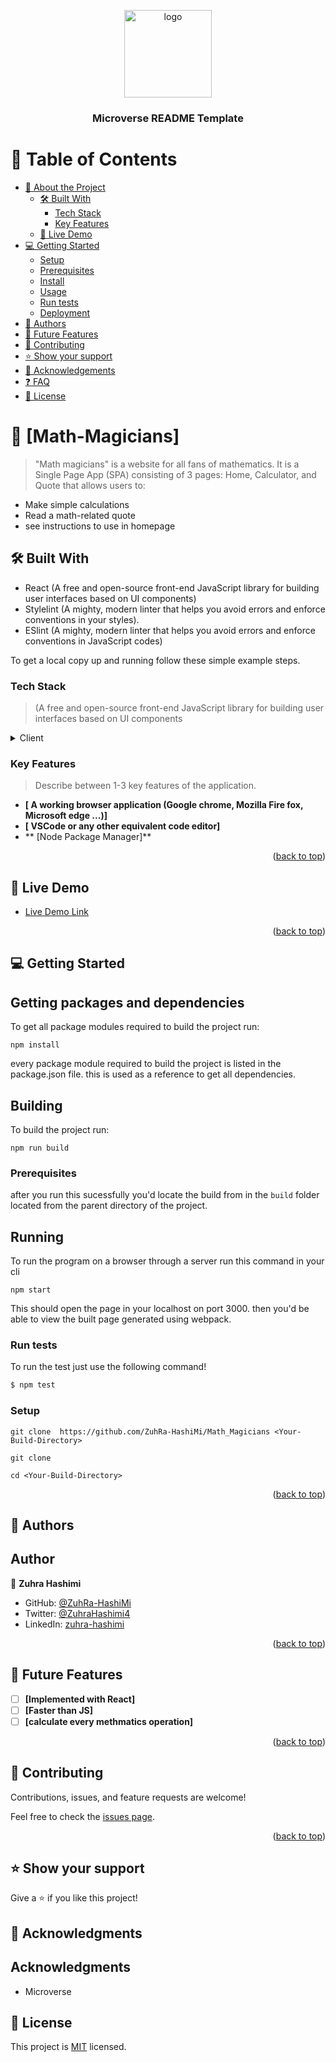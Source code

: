 <a name="readme-top"></a>

<div align="center">
  <img src="murple_logo.png" alt="logo" width="140"  height="auto" />
  <br/>

  <h3><b>Microverse README Template</b></h3>

</div>

<!-- TABLE OF CONTENTS -->

# 📗 Table of Contents

- [📖 About the Project](#about-project)
  - [🛠 Built With](#built-with)
    - [Tech Stack](#tech-stack)
    - [Key Features](#key-features)
  - [🚀 Live Demo](#live-demo)
- [💻 Getting Started](#getting-started)
  - [Setup](#setup)
  - [Prerequisites](#prerequisites)
  - [Install](#install)
  - [Usage](#usage)
  - [Run tests](#run-tests)
  - [Deployment](#triangular_flag_on_post-deployment)
- [👥 Authors](#authors)
- [🔭 Future Features](#future-features)
- [🤝 Contributing](#contributing)
- [⭐️ Show your support](#support)
- [🙏 Acknowledgements](#acknowledgements)
- [❓ FAQ](#faq)
- [📝 License](#license)

<!-- PROJECT DESCRIPTION -->

# 📖 [Math-Magicians] <a name="about-project"></a>



> "Math magicians" is a website for all fans of mathematics. It is a Single Page App (SPA) consisting of 3 pages: Home, Calculator, and Quote that allows users to:
- Make simple calculations
- Read a math-related quote
- see instructions to use in homepage

## 🛠 Built With <a name="built-with"></a>
- React (A free and open-source front-end JavaScript library for building user interfaces based on UI components)
- Stylelint (A mighty, modern linter that helps you avoid errors and enforce conventions in your styles).
- ESlint (A mighty, modern linter that helps you avoid errors and enforce conventions in JavaScript codes)

To get a local copy up and running follow these simple example steps.

### Tech Stack <a name="tech-stack"></a>

>(A free and open-source front-end JavaScript library for building user interfaces based on UI components

<details>
  <summary>Client</summary>
  <ul>
    <li><a href="https://reactjs.org/">React.js</a></li>
  </ul>
</details>

<!-- Features -->

### Key Features <a name="key-features"></a>

> Describe between 1-3 key features of the application.

- **[ A working browser application (Google chrome, Mozilla Fire fox, Microsoft edge ...)]**
- **[ VSCode or any other equivalent code editor]**
- ** [Node Package Manager]**

<p align="right">(<a href="#readme-top">back to top</a>)</p>

<!-- LIVE DEMO -->

## 🚀 Live Demo <a name="live-demo"></a>

- [Live Demo Link]()

<p align="right">(<a href="#readme-top">back to top</a>)</p>

<!-- GETTING STARTED -->

## 💻 Getting Started <a name="getting-started"></a>

## Getting packages and dependencies

To get all package modules required to build the project run:

```
npm install
```

every package module required to build the project is listed in the package.json file. this is used as a reference to get all dependencies.

## Building

To build the project run:

```
npm run build
```


### Prerequisites


after you run this sucessfully you'd locate the build from in the `build` folder located from the parent directory of the project.

## Running

To run the program on a browser through a server run this command in your cli

```
npm start
```
This should open the page in your localhost on port 3000. then you'd be able to view the built page generated using webpack.

### Run tests

To run the test just use the following command!

```bash
$ npm test
```


### Setup


```
git clone  https://github.com/ZuhRa-HashiMi/Math_Magicians <Your-Build-Directory>
```

```
git clone 
```

```
cd <Your-Build-Directory> 

```

<p align="right">(<a href="#readme-top">back to top</a>)</p>

<!-- AUTHORS -->

## 👥 Authors <a name="authors"></a>

## Author

👤 **Zuhra Hashimi**

- GitHub: [@ZuhRa-HashiMi](https://github.com/ZuhRa-HashiMi)
- Twitter: [@ZuhraHashimi4](https://twitter.com/ZuhraHashimi4)
- LinkedIn: [zuhra-hashimi](https://www.linkedin.com/in/zuhra-hashimi-601966214/)

<p align="right">(<a href="#readme-top">back to top</a>)</p>

<!-- FUTURE FEATURES -->

## 🔭 Future Features <a name="future-features"></a>

- [ ] **[Implemented with React]**
- [ ] **[Faster than JS]**
- [ ] **[calculate every methmatics operation]**

<p align="right">(<a href="#readme-top">back to top</a>)</p>

<!-- CONTRIBUTING -->

## 🤝 Contributing <a name="contributing"></a>

Contributions, issues, and feature requests are welcome!

Feel free to check the [issues page](../../issues/).

<p align="right">(<a href="#readme-top">back to top</a>)</p>

<!-- SUPPORT -->

## ⭐️ Show your support <a name="support"></a>


Give a ⭐️ if you like this project!

<!-- ACKNOWLEDGEMENTS -->

## 🙏 Acknowledgments <a name="acknowledgements"></a>

## Acknowledgments

- Microverse

<!-- LICENSE -->

## 📝 License <a name="license"></a>


This project is [MIT](./MIT.md) licensed.
